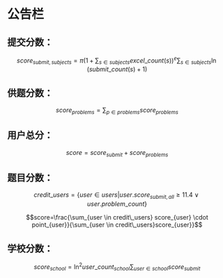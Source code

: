 # 公告栏

## 提交分数：

$$score_{submit,subjects} = \pi (1+\sum_{s \in subjects}{excel\_count(s)})^e \sum_{s \in subjects}{\ln({submit\_count(s)+1})}$$

## 供题分数：

$$score_{problems}=\sum_{p \in problems}{score_{problems}}$$

## 用户总分：

$$score=score_{submit}+score_{problems}$$

## 题目分数：

$$credit\_users = \{ user \in users | user.score_{submit,all} \geq 11.4 \vee user.problem\_count\}$$

$$score=\frac{\sum_{user \in  credit\_users} score_{user} \cdot point_{user}}{\sum_{user \in  credit\_users}score_{user}}$$

## 学校分数：

$$score_{school}=\ln^2{user\_count_{school}} \sum_{user \in school } score_{submit}$$

